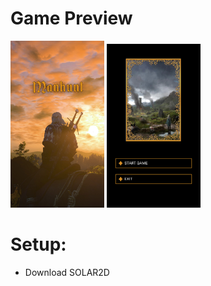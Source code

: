 # Game Preview
 <div style="display: inline-block;">
  <img src="https://raw.githubusercontent.com/josephgcedeno/Text-Adventure-Game-Using-LUA-Solar2D/master/images/Poster.jpg" width="150">
  <img src="https://raw.githubusercontent.com/josephgcedeno/Text-Adventure-Game-Using-LUA-Solar2D/master/images/StartPoster.png" width="150">
 </div>

# Setup:
- Download SOLAR2D

